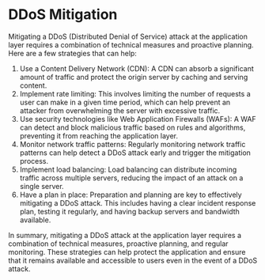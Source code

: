# DDoS Mitigation

Mitigating a DDoS (Distributed Denial of Service) attack at the application layer requires a
combination of technical measures and proactive planning. Here are a few strategies that can help:

1. Use a Content Delivery Network (CDN): A CDN can absorb a significant amount of traffic and
   protect the origin server by caching and serving content.
2. Implement rate limiting: This involves limiting the number of requests a user can make in a given
   time period, which can help prevent an attacker from overwhelming the server with excessive
   traffic.
3. Use security technologies like Web Application Firewalls (WAFs): A WAF can detect and block
   malicious traffic based on rules and algorithms, preventing it from reaching the application
   layer.
4. Monitor network traffic patterns: Regularly monitoring network traffic patterns can help detect a
   DDoS attack early and trigger the mitigation process.
5. Implement load balancing: Load balancing can distribute incoming traffic across multiple servers,
   reducing the impact of an attack on a single server.
6. Have a plan in place: Preparation and planning are key to effectively mitigating a DDoS attack.
   This includes having a clear incident response plan, testing it regularly, and having backup
   servers and bandwidth available.

In summary, mitigating a DDoS attack at the application layer requires a combination of technical
measures, proactive planning, and regular monitoring. These strategies can help protect the
application and ensure that it remains available and accessible to users even in the event of a DDoS
attack.
